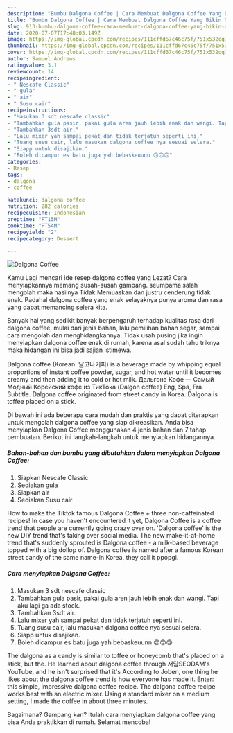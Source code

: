 ```yaml
---
description: "Bumbu Dalgona Coffee | Cara Membuat Dalgona Coffee Yang Bikin Ngiler"
title: "Bumbu Dalgona Coffee | Cara Membuat Dalgona Coffee Yang Bikin Ngiler"
slug: 913-bumbu-dalgona-coffee-cara-membuat-dalgona-coffee-yang-bikin-ngiler
date: 2020-07-07T17:48:03.149Z
image: https://img-global.cpcdn.com/recipes/111cffd67c46c75f/751x532cq70/dalgona-coffee-foto-resep-utama.jpg
thumbnail: https://img-global.cpcdn.com/recipes/111cffd67c46c75f/751x532cq70/dalgona-coffee-foto-resep-utama.jpg
cover: https://img-global.cpcdn.com/recipes/111cffd67c46c75f/751x532cq70/dalgona-coffee-foto-resep-utama.jpg
author: Samuel Andrews
ratingvalue: 3.1
reviewcount: 14
recipeingredient:
- " Nescafe Classic"
- " gula"
- " air"
- " Susu cair"
recipeinstructions:
- "Masukan 3 sdt nescafe classic"
- "Tambahkan gula pasir, pakai gula aren jauh lebih enak dan wangi. Tapi aku lagi ga ada stock."
- "Tambahkan 3sdt air."
- "Lalu mixer yah sampai pekat dan tidak terjatuh seperti ini."
- "Tuang susu cair, lalu masukan dalgona coffee nya sesuai selera."
- "Siapp untuk disajikan."
- "Boleh dicampur es batu juga yah bebaskeuunn 🙃🙃🙃"
categories:
- Resep
tags:
- dalgona
- coffee

katakunci: dalgona coffee 
nutrition: 282 calories
recipecuisine: Indonesian
preptime: "PT15M"
cooktime: "PT54M"
recipeyield: "2"
recipecategory: Dessert

---
```



![Dalgona Coffee](https://img-global.cpcdn.com/recipes/111cffd67c46c75f/751x532cq70/dalgona-coffee-foto-resep-utama.jpg)

Kamu Lagi mencari ide resep dalgona coffee yang Lezat? Cara menyiapkannya memang susah-susah gampang. seumpama salah mengolah maka hasilnya Tidak Memuaskan dan justru cenderung tidak enak. Padahal dalgona coffee yang enak selayaknya punya aroma dan rasa yang dapat memancing selera kita.

Banyak hal yang sedikit banyak berpengaruh terhadap kualitas rasa dari dalgona coffee, mulai dari jenis bahan, lalu pemilihan bahan segar, sampai cara mengolah dan menghidangkannya. Tidak usah pusing jika ingin menyiapkan dalgona coffee enak di rumah, karena asal sudah tahu triknya maka hidangan ini bisa jadi sajian istimewa.

Dalgona coffee (Korean: 달고나커피) is a beverage made by whipping equal proportions of instant coffee powder, sugar, and hot water until it becomes creamy and then adding it to cold or hot milk. Дальгона Кофе — Самый Модный Корейский кофе из ТикТока (Dalgon coffee) Eng, Spa, Fra Subtitle. Dalgona coffee originated from street candy in Korea. Dalgona is toffee placed on a stick.


Di bawah ini ada beberapa cara mudah dan praktis yang dapat diterapkan untuk mengolah dalgona coffee yang siap dikreasikan. Anda bisa menyiapkan Dalgona Coffee menggunakan 4 jenis bahan dan 7 tahap pembuatan. Berikut ini langkah-langkah untuk menyiapkan hidangannya.

<!--inarticleads1-->

##### Bahan-bahan dan bumbu yang dibutuhkan dalam menyiapkan Dalgona Coffee:

1. Siapkan  Nescafe Classic
1. Sediakan  gula
1. Siapkan  air
1. Sediakan  Susu cair


How to make the Tiktok famous Dalgona Coffee + three non-caffeinated recipes! In case you haven&#39;t encountered it yet, Dalgona Coffee is a coffee trend that people are currently going crazy over on. &#39;Dalgona coffee&#39; is the new DIY trend that&#39;s taking over social media. The new make-it-at-home trend that&#39;s suddenly sprouted is Dalgona coffee - a milk-based beverage topped with a big dollop of. Dalgona coffee is named after a famous Korean street candy of the same name-in Korea, they call it ppopgi. 

<!--inarticleads2-->

##### Cara menyiapkan Dalgona Coffee:

1. Masukan 3 sdt nescafe classic
1. Tambahkan gula pasir, pakai gula aren jauh lebih enak dan wangi. Tapi aku lagi ga ada stock.
1. Tambahkan 3sdt air.
1. Lalu mixer yah sampai pekat dan tidak terjatuh seperti ini.
1. Tuang susu cair, lalu masukan dalgona coffee nya sesuai selera.
1. Siapp untuk disajikan.
1. Boleh dicampur es batu juga yah bebaskeuunn 🙃🙃🙃


The dalgona as a candy is similar to toffee or honeycomb that&#39;s placed on a stick, but the. He learned about dalgona coffee through 서담SEODAM&#39;s YouTube, and he isn&#39;t surprised that it&#39;s According to Joben, one thing he likes about the dalgona coffee trend is how everyone has made it. Enter: this simple, impressive dalgona coffee recipe. The dalgona coffee recipe works best with an electric mixer. Using a standard mixer on a medium setting, I made the coffee in about three minutes. 

Bagaimana? Gampang kan? Itulah cara menyiapkan dalgona coffee yang bisa Anda praktikkan di rumah. Selamat mencoba!
